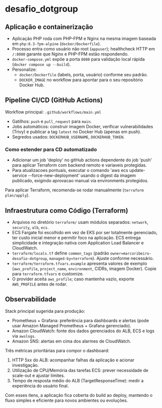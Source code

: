 # desafio_dotgroup

## Aplicação e containerização
- Aplicação PHP roda com PHP-FPM e Nginx na mesma imagem baseada em `php:8.3-fpm-alpine` (`docker/Dockerfile`).
- Processo entra como usuário não root (`appuser`); healthcheck HTTP em `/:8080` garante que Nginx e PHP-FPM estão respondendo.
- `docker-compose.yml` expõe a porta `8080` para validação local rápida (`docker compose up --build`).
- Personalize:
  - `docker/Dockerfile` (labels, porta, usuário) conforme seu padrão.
  - `DOCKER_IMAGE` no workflow para apontar para o seu repositório Docker Hub.

## Pipeline CI/CD (GitHub Actions)
Workflow principal: `.github/workflows/main.yml`
- Gatilhos: `push` e `pull_request` para `main`.
- Jobs automáticos: construir imagem Docker, verificar vulnerabilidades (Trivy) e publicar a tag `latest` no Docker Hub (apenas em push).
- Segredos usados: `DOCKERHUB_USERNAME`, `DOCKERHUB_TOKEN`.

### Como estender para CD automatizado
- Adicionar um job 'deploy' no gitHub actions dependente do job 'push' para aplicar Terraform com backend remoto e variaveis protegidas.
- Para atualizacoes pontuais, executar o comando 'aws ecs update-service --force-new-deployment' usando o digest da imagem publicado, exigindo aprovacao manual via environments protegidos.

Para aplicar Terraform, recomenda-se rodar manualmente (`terraform plan/apply`).
## Infraestrutura como Código (Terraform)
- Arquivos no diretório `terraform/` usam módulos separados: `network`, `security`, `alb`, `ecs`.
- ECS Fargate foi escolhido em vez de EKS por ser totalmente gerenciado, ter custo inicial menor e permitir foco na aplicação. ECS entrega simplicidade e integração nativa com Application Load Balancer e CloudWatch.
- `terraform/locals.tf` define `common_tags` (padrão `owner=marcoribeiro-desafio-dotgroup`, `managed-by=terraform`). Ajuste conforme necessário.
- `terraform/terraform.tfvars.example` apresenta valores de exemplo (`aws_profile`, `project_name`, `environment`, CIDRs, imagem Docker). Copie para `terraform.tfvars` e customize.
- O provider aceita `aws_profile`; caso mantenha vazio, exporte `AWS_PROFILE` antes de rodar.

## Observabilidade
Stack principal sugerida para produção:
- Prometheus + Grafana: preferência para dashboards e alertas (pode usar Amazon Managed Prometheus + Grafana gerenciado).
- Amazon CloudWatch: fonte dos dados gerenciados do ALB, ECS e logs via `awslogs`.
- Amazon SNS: alertas em cima dos alarmes de CloudWatch.

Três métricas prioritárias para compor o dashboard:
1. HTTP 5xx do ALB: acompanhar falhas da aplicação e acionar investigação.
2. Utilização de CPU/Memória das tarefas ECS: prever necessidade de scale-out e ajustar limites.
3. Tempo de resposta médio do ALB (TargetResponseTime): medir a experiência do usuário final.

Com esses itens, a aplicação fica coberta do build ao deploy, mantendo o fluxo simples e eficiente para novos ambientes ou evoluções.
